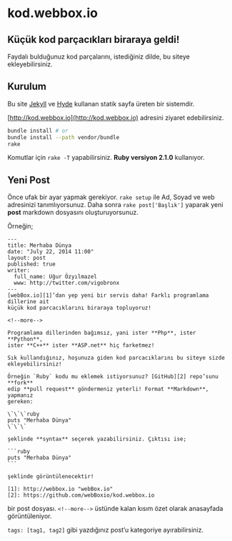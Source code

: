 # kod.webbox.io

## Küçük kod parçacıkları biraraya geldi!

Faydalı bulduğunuz kod parçalarını, istediğiniz dilde, bu siteye ekleyebilirsiniz.

## Kurulum

Bu site [Jekyll](http://jekyllrb.com) ve [Hyde](http://hyde.getpoole.com)
kullanan statik sayfa üreten bir sistemdir.

[http://kod.webbox.io](http://kod.webbox.io) adresini ziyaret edebilirsiniz.

```bash
bundle install # or
bundle install --path vendor/bundle
rake
```

Komutlar için `rake -T` yapabilirsiniz. **Ruby versiyon 2.1.0** kullanıyor.

## Yeni Post

Önce ufak bir ayar yapmak gerekiyor. `rake setup` ile Ad, Soyad ve web adresinizi
tanımlıyorsunuz. Daha sonra `rake post['Başlık']` yaparak yeni **post**
markdown dosyasını oluşturuyorsunuz.

Örneğin;

    ---
    title: Merhaba Dünya
    date: "July 22, 2014 11:00"
    layout: post
    published: true
    writer:
      full_name: Uğur Özyılmazel
      www: http://twitter.com/vigobronx
    ---
    [webBox.io][1]’dan yep yeni bir servis daha! Farklı programlama dillerine ait
    küçük kod parcacıklarını biraraya topluyoruz!

    <!--more-->

    Programlama dillerinden bağımsız, yani ister **Php**, ister **Python**,
    ister **C++** ister **ASP.net** hiç farketmez!

    Sık kullandığınız, hoşunuza giden kod parcacıklarını bu siteye sizde
    ekleyebilirsiniz!

    Örneğin `Ruby` kodu mu eklemek istiyorsunuz? [GitHub][2] repo’sunu **fork**
    edip **pull request** göndermeniz yeterli! Format **Markdown**, yapmanız
    gereken:

    \`\`\`ruby  
    puts "Merhaba Dünya"  
    \`\`\`

    şeklinde **syntax** seçerek yazabilirsiniz. Çıktısı ise;

    ```ruby
    puts "Merhaba Dünya"
    ```

    şeklinde görüntülenecektir!

    [1]: http://webbox.io "webBox.io"
    [2]: https://github.com/webBoxio/kod.webbox.io

bir post dosyası. `<!--more-->` üstünde kalan kısım özet olarak anasayfada
görüntüleniyor.

`tags: [tag1, tag2]` gibi yazdığınız post’u kategoriye ayırabilirsiniz.
